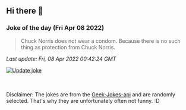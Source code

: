 ## Hi there 👋

### Joke of the day (Fri Apr 08 2022)
<!-- joke -->
>Chuck Norris does not wear a condom. Because there is no such thing as protection from Chuck Norris.
<!-- /joke -->

*Last update: Fri, 08 Apr 2022 00:42:24 GMT*

[![Update joke](https://github.com/nclskfm/nclskfm/actions/workflows/joke.yml/badge.svg)](https://github.com/nclskfm/nclskfm/actions/workflows/joke.yml)

<br><br>
Disclaimer: The jokes are from the [Geek-Jokes-api](https://github.com/sameerkumar18/geek-joke-api) and are randomly selected. That's why they are unfortunately often not funny. :D
